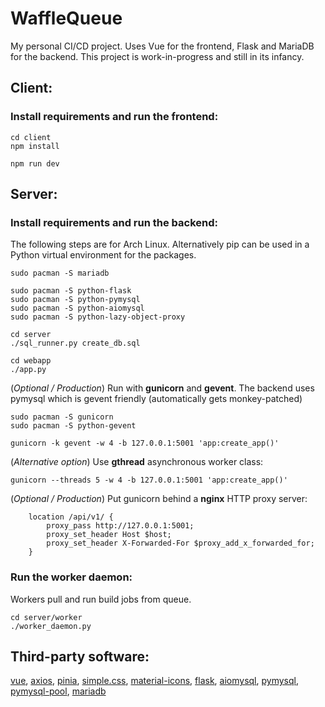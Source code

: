# WaffleQueue

My personal CI/CD project. Uses Vue for the frontend, Flask and MariaDB for the
backend. This project is work-in-progress and still in its infancy.

## Client:

### Install requirements and run the frontend:
```text
cd client
npm install

npm run dev
```

## Server:

### Install requirements and run the backend:
The following steps are for Arch Linux. Alternatively pip can be used in a
Python virtual environment for the packages.
```text
sudo pacman -S mariadb

sudo pacman -S python-flask
sudo pacman -S python-pymysql
sudo pacman -S python-aiomysql
sudo pacman -S python-lazy-object-proxy

cd server
./sql_runner.py create_db.sql

cd webapp
./app.py
```
(*Optional / Production*) Run with **gunicorn** and **gevent**.
The backend uses pymysql which is gevent friendly
(automatically gets monkey-patched)
```text
sudo pacman -S gunicorn
sudo pacman -S python-gevent

gunicorn -k gevent -w 4 -b 127.0.0.1:5001 'app:create_app()'
```
(*Alternative option*) Use **gthread** asynchronous worker class:
```
gunicorn --threads 5 -w 4 -b 127.0.0.1:5001 'app:create_app()'
```
(*Optional / Production*) Put gunicorn behind a **nginx** HTTP proxy server:
```text
    location /api/v1/ {
        proxy_pass http://127.0.0.1:5001;
        proxy_set_header Host $host;
        proxy_set_header X-Forwarded-For $proxy_add_x_forwarded_for;
    }
```

### Run the worker daemon:
Workers pull and run build jobs from queue.
```text
cd server/worker
./worker_daemon.py
```

## Third-party software:
[vue](https://github.com/vuejs/),
[axios](https://github.com/axios/axios),
[pinia](https://github.com/vuejs/pinia),
[simple.css](https://github.com/kevquirk/simple.css),
[material-icons](https://github.com/marella/material-icons),
[flask](https://github.com/pallets/flask/),
[aiomysql](https://github.com/aio-libs/aiomysql),
[pymysql](https://github.com/PyMySQL/PyMySQL),
[pymysql-pool](https://github.com/jkklee/pymysql-pool),
[mariadb](https://github.com/MariaDB/server)